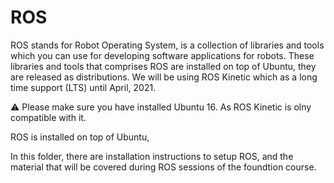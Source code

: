 # ROS 
ROS stands for Robot Operating System, is a collection of libraries and tools which you can use for developing software applications for robots. These libraries and tools that comprises ROS are installed on top of Ubuntu, they are released as distributions. We will be using ROS Kinetic which as a long time support (LTS) until April, 2021.

:warning:  Please make sure you have installed Ubuntu 16. As ROS Kinetic is olny compatible with it.

ROS is installed on top of Ubuntu, 

In this folder, there are installation instructions to setup ROS, and the material that will be covered during ROS sessions of the foundtion course.